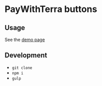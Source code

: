 # PayWithTerra buttons

## Usage
See the [demo page](https://paywithterra.com/docs/buttons)

## Development

- `git clone`
- `npm i`
- `gulp`
